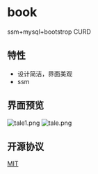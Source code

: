 # book
ssm+mysql+bootstrop CURD

## 特性

+ 设计简洁，界面美观
+ ssm


## 界面预览

![tale1.png](https://ooo.0o0.ooo/2017/05/18/591d0fdda23af.png)
![tale.png](https://ooo.0o0.ooo/2017/05/18/591d0fdda23a8.png)

## 开源协议

[MIT](LICENSE)

